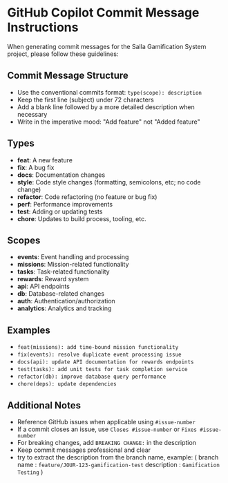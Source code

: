 # GitHub Copilot Commit Message Instructions

When generating commit messages for the Salla Gamification System project, please follow these guidelines:

## Commit Message Structure

- Use the conventional commits format: `type(scope): description`
- Keep the first line (subject) under 72 characters
- Add a blank line followed by a more detailed description when necessary
- Write in the imperative mood: "Add feature" not "Added feature"

## Types

- **feat**: A new feature
- **fix**: A bug fix
- **docs**: Documentation changes
- **style**: Code style changes (formatting, semicolons, etc; no code change)
- **refactor**: Code refactoring (no feature or bug fix)
- **perf**: Performance improvements
- **test**: Adding or updating tests
- **chore**: Updates to build process, tooling, etc.

## Scopes

- **events**: Event handling and processing
- **missions**: Mission-related functionality
- **tasks**: Task-related functionality
- **rewards**: Reward system
- **api**: API endpoints
- **db**: Database-related changes
- **auth**: Authentication/authorization
- **analytics**: Analytics and tracking

## Examples

- `feat(missions): add time-bound mission functionality`
- `fix(events): resolve duplicate event processing issue`
- `docs(api): update API documentation for rewards endpoints`
- `test(tasks): add unit tests for task completion service`
- `refactor(db): improve database query performance`
- `chore(deps): update dependencies`

## Additional Notes

- Reference GitHub issues when applicable using `#issue-number`
- If a commit closes an issue, use `Closes #issue-number` or `Fixes #issue-number`
- For breaking changes, add `BREAKING CHANGE:` in the description
- Keep commit messages professional and clear
- try to extract the description from the branch name, example:
(
    branch name : `feature/JOUR-123-gamification-test`
    description : `Gamification Testing`
)